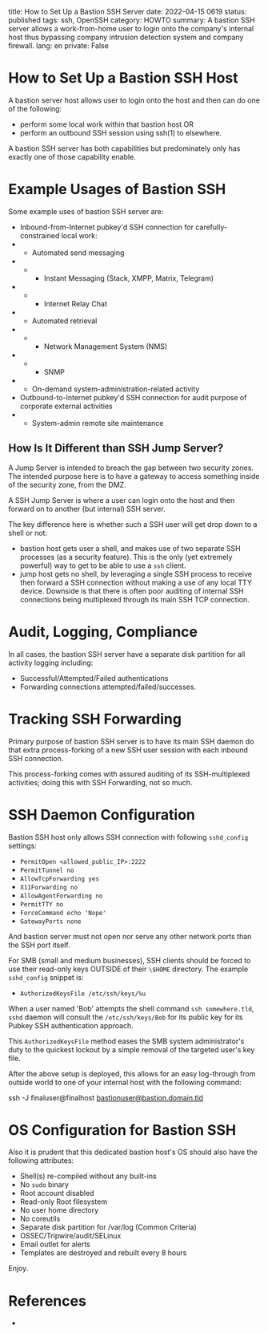 title: How to Set Up a Bastion SSH Server
date: 2022-04-15 0619
status: published
tags: ssh, OpenSSH
category: HOWTO
summary: A bastion SSH server allows a work-from-home user to login onto the company's internal host thus bypassing company intrusion detection system and company firewall.
lang: en
private: False


How to Set Up a Bastion SSH Host
================================
A bastion server host allows user to login onto the
host and then can do one of the following:

* perform some local work within that bastion host OR
* perform an outbound SSH session using ssh(1) to elsewhere.

A bastion SSH server has both capabilities but predominately only has exactly one of those capability enable.  

Example Usages of Bastion SSH
==============
Some example uses of bastion SSH server are:

* Inbound-from-Internet pubkey'd SSH connection for carefully-constrained local work:
* * Automated send messaging
* * * Instant Messaging (Stack, XMPP, Matrix, Telegram)
* * * Internet Relay Chat
* * Automated retrieval
* * * Network Management System (NMS)
* * * SNMP
* * On-demand system-administration-related activity
* Outbound-to-Internet pubkey'd SSH connection for audit purpose of corporate external activities
* * System-admin remote site maintenance


How Is It Different than SSH Jump Server?
-----------------------------------------
A Jump Server is intended to breach the gap between two security zones.
The intended purpose here is to have a gateway to access something inside of the security zone, from the DMZ.

A SSH Jump Server is
where a user can login onto the host and then
forward on to another (but internal) SSH server.


The key difference here is whether such a SSH user will get drop down to a shell or not:

- bastion host gets user a shell, and makes use of two separate SSH processes (as a security feature).  This is the only (yet extremely powerful) way to get to be able to use a `ssh` client.
- jump host gets no shell, by leveraging a single SSH process to receive then forward a SSH connection without making a use of any local TTY device.  Downside is that there is often poor auditing of internal SSH connections being multiplexed through its main SSH TCP connection.


Audit, Logging, Compliance
==========================
In all cases, the bastion SSH server have a separate disk partition for all activity logging including:

* Successful/Attempted/Failed authentications
* Forwarding connections attempted/failed/successes.

Tracking SSH Forwarding
=======================
Primary purpose of bastion SSH server is to have its
main SSH daemon do that extra process-forking of a new 
SSH user session with each inbound SSH connection.

This process-forking comes with assured auditing of its SSH-multiplexed activities; doing this with SSH Forwarding, not so much.


SSH Daemon Configuration
========================
Bastion SSH host only allows
SSH connection with following `sshd_config` settings:

- `PermitOpen <allowed_public_IP>:2222`
- `PermitTunnel no`
- `AllowTcpForwarding yes`
- `X11Forwarding no`
- `AllowAgentForwarding no`
- `PermitTTY no`
- `ForceCommand echo 'Nope'`
- `GatewayPorts none`

And bastion server must not open nor serve any other network ports than the SSH port itself.

For SMB (small and medium businesses), SSH clients should be forced to use their read-only keys OUTSIDE of their `\$HOME` directory.  The example `sshd_config` snippet is:

- `AuthorizedKeysFile /etc/ssh/keys/%u`

When a user named 'Bob' attempts the shell command `ssh somewhere.tld`, `sshd` daemon will consult the `/etc/ssh/keys/Bob` for its public key for its Pubkey SSH authentication approach.

This `AuthorizedKeysFile` method eases the SMB system administrator's duty to the quickest lockout by a simple removal of the targeted user's key file.

After the above setup is deployed, this allows for an easy log-through from outside world to one of your internal host with the following command:

  ssh -J finaluser@finalhost bastionuser@bastion.domain.tld

OS Configuration for Bastion SSH 
================================
Also it is prudent that this dedicated bastion host's OS should also 
have the following attributes:

- Shell(s) re-compiled without any built-ins
- No `sudo` binary
- Root account disabled
- Read-only Root filesystem
- No user home directory
- No coreutils 
- Separate disk partition for /var/log (Common Criteria)
- OSSEC/Tripwire/audit/SELinux
- Email outlet for alerts
- Templates are destroyed and rebuilt every 8 hours

Enjoy.


References
==========

* 
